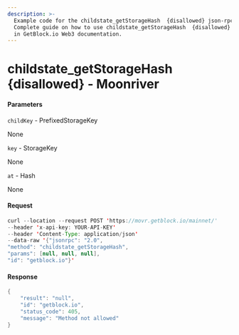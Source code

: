 ```yaml
---
description: >-
  Example code for the childstate_getStorageHash  {disallowed} json-rpc method.
  Сomplete guide on how to use childstate_getStorageHash  {disallowed} json-rpc
  in GetBlock.io Web3 documentation.
---
```


# childstate\_getStorageHash {disallowed} - Moonriver

#### Parameters

`childKey` - PrefixedStorageKey

None

`key` - StorageKey

None

`at` - Hash

None

#### Request

```java
curl --location --request POST 'https://movr.getblock.io/mainnet/' 
--header 'x-api-key: YOUR-API-KEY' 
--header 'Content-Type: application/json' 
--data-raw '{"jsonrpc": "2.0",
"method": "childstate_getStorageHash",
"params": [null, null, null],
"id": "getblock.io"}'
```

#### Response

```java
{
    "result": "null",
    "id": "getblock.io",
    "status_code": 405,
    "message": "Method not allowed"
}
```
